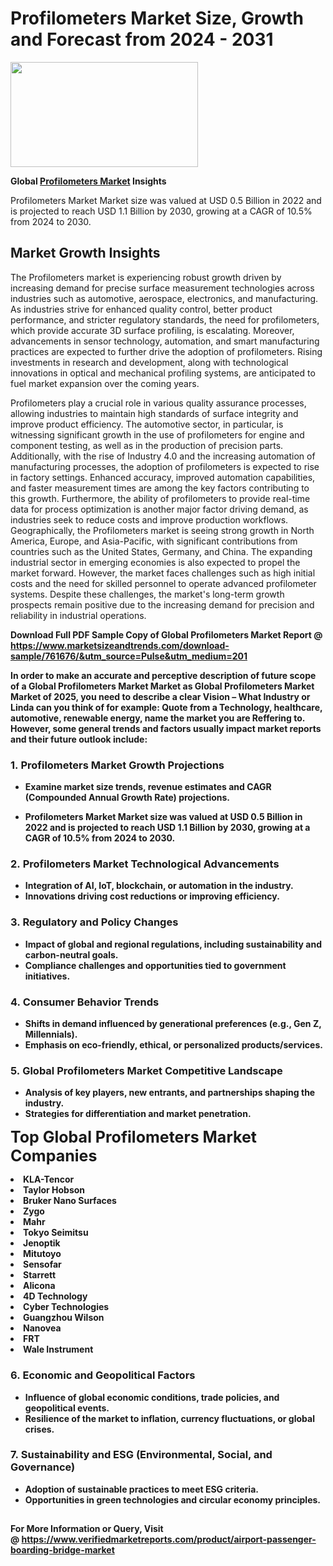 <H1>Profilometers Market Size, Growth and Forecast from 2024 - 2031</H1><img class="aligncenter size-medium wp-image-584254" src="https://thirdeyenews.in/wp-content/uploads/2024/09/Global-Market-Research-300x168.jpeg" alt="" width="300" height="168" /><p><strong>Global&nbsp;<a href="https://www.marketsizeandtrends.com/download-sample/761676/&amp;utm_source=Pulse&amp;utm_medium=201">Profilometers Market</a> Insights</strong></p><p>Profilometers Market Market size was valued at USD 0.5 Billion in 2022 and is projected to reach USD 1.1 Billion by 2030, growing at a CAGR of 10.5% from 2024 to 2030.</p><p><h2>Market Growth Insights</h2> <p>The Profilometers market is experiencing robust growth driven by increasing demand for precise surface measurement technologies across industries such as automotive, aerospace, electronics, and manufacturing. As industries strive for enhanced quality control, better product performance, and stricter regulatory standards, the need for profilometers, which provide accurate 3D surface profiling, is escalating. Moreover, advancements in sensor technology, automation, and smart manufacturing practices are expected to further drive the adoption of profilometers. Rising investments in research and development, along with technological innovations in optical and mechanical profiling systems, are anticipated to fuel market expansion over the coming years.</p> <p><strong></strong></p> <p>Profilometers play a crucial role in various quality assurance processes, allowing industries to maintain high standards of surface integrity and improve product efficiency. The automotive sector, in particular, is witnessing significant growth in the use of profilometers for engine and component testing, as well as in the production of precision parts. Additionally, with the rise of Industry 4.0 and the increasing automation of manufacturing processes, the adoption of profilometers is expected to rise in factory settings. Enhanced accuracy, improved automation capabilities, and faster measurement times are among the key factors contributing to this growth. Furthermore, the ability of profilometers to provide real-time data for process optimization is another major factor driving demand, as industries seek to reduce costs and improve production workflows. Geographically, the Profilometers market is seeing strong growth in North America, Europe, and Asia-Pacific, with significant contributions from countries such as the United States, Germany, and China. The expanding industrial sector in emerging economies is also expected to propel the market forward. However, the market faces challenges such as high initial costs and the need for skilled personnel to operate advanced profilometer systems. Despite these challenges, the market's long-term growth prospects remain positive due to the increasing demand for precision and reliability in industrial operations.</p> <p><strong></p><p><span class=""><strong>Download Full PDF Sample Copy of Global Profilometers Market Report</strong> @ <a href="https://www.marketsizeandtrends.com/download-sample/761676/&amp;utm_source=Pulse&amp;utm_medium=201" target="_blank">https://www.marketsizeandtrends.com/download-sample/761676/&amp;utm_source=Pulse&amp;utm_medium=201</a></span></p><p>In order to make an accurate and perceptive description of future scope of a Global&nbsp;Profilometers Market Market as Global&nbsp;Profilometers Market Market of 2025, you need to describe a clear Vision &ndash; What Industry or Linda can you think of for example: Quote from a Technology, healthcare, automotive, renewable energy, name the market you are Reffering to. However, some general trends and factors usually impact market reports and their future outlook include:</p><h3>1.&nbsp;<strong>Profilometers Market Growth Projections</strong></h3><ul><li>Examine market size trends, revenue estimates and CAGR (Compounded Annual Growth Rate) projections.</li><li><p>Profilometers Market Market size was valued at USD 0.5 Billion in 2022 and is projected to reach USD 1.1 Billion by 2030, growing at a CAGR of 10.5% from 2024 to 2030.</p></li></ul><h3>2.&nbsp;<strong>Profilometers Market Technological Advancements</strong></h3><ul><li>Integration of AI, IoT, blockchain, or automation in the industry.</li><li>Innovations driving cost reductions or improving efficiency.</li></ul><h3>3.&nbsp;<strong>Regulatory and Policy Changes</strong></h3><ul><li>Impact of global and regional regulations, including sustainability and carbon-neutral goals.</li><li>Compliance challenges and opportunities tied to government initiatives.</li></ul><h3>4.&nbsp;<strong>Consumer Behavior Trends</strong></h3><ul><li>Shifts in demand influenced by generational preferences (e.g., Gen Z, Millennials).</li><li>Emphasis on eco-friendly, ethical, or personalized products/services.</li></ul><h3>5.&nbsp;<strong>Global Profilometers Market Competitive Landscape</strong></h3><ul><li>Analysis of key players, new entrants, and partnerships shaping the industry.</li><li>Strategies for differentiation and market penetration.</li></ul><p data-pm-slice="1 1 []"><span style="color: inherit; font-family: inherit; font-size: 25px;">Top Global Profilometers Market Companies</span></p><div class="" data-test-id=""><p><li>KLA-Tencor</li><li> Taylor Hobson</li><li> Bruker Nano Surfaces</li><li> Zygo</li><li> Mahr</li><li> Tokyo Seimitsu</li><li> Jenoptik</li><li> Mitutoyo</li><li> Sensofar</li><li> Starrett</li><li> Alicona</li><li> 4D Technology</li><li> Cyber Technologies</li><li> Guangzhou Wilson</li><li> Nanovea</li><li> FRT</li><li> Wale Instrument</li></p></div><h3>6.&nbsp;<strong>Economic and Geopolitical Factors</strong></h3><ul><li>Influence of global economic conditions, trade policies, and geopolitical events.</li><li>Resilience of the market to inflation, currency fluctuations, or global crises.</li></ul><h3>7.&nbsp;<strong>Sustainability and ESG (Environmental, Social, and Governance)</strong></h3><ul><li>Adoption of sustainable practices to meet ESG criteria.</li><li>Opportunities in green technologies and circular economy principles.</li></ul><h2><strong style="font-size: 14px;">For More Information or Query, Visit @&nbsp;</strong><a style="background-color: #ffffff; font-size: 14px;" href="https://www.marketsizeandtrends.com/report/profilometers-market/" target="_blank">https://www.verifiedmarketreports.com/product/airport-passenger-boarding-bridge-market</a></h2>